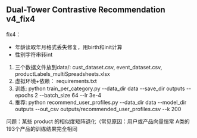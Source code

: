 Dual-Tower Contrastive Recommendation v4_fix4
--------------------------------------------------

fix4：

- 年龄读取年月格式丢失修复，用birth和init计算
- 性别字符串转int

1. 三个数据文件放到data/: cust_dataset.csv, event_dataset.csv, productLabels_multiSpreadsheets.xlsx
2. 虚拟环境+依赖： requirements.txt
3. 训练:
   python train_per_category.py --data_dir data --save_dir outputs --epochs 2 --batch_size 64 --lr 3e-4
4. 推荐:
   python recommend_user_profiles.py --data_dir data --model_dir outputs --out_csv outputs/recommended_user_profiles.csv --k 200

问题：某些 product 的相似度矩阵退化（常见原因：用户或产品向量恒常
A类的193个产品的训练结果完全相同